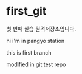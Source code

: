 # first_git
첫 번째 실습 원격저장소입니다.

hi i'm in pangyo station 


this is first branch


modified in git test repo
